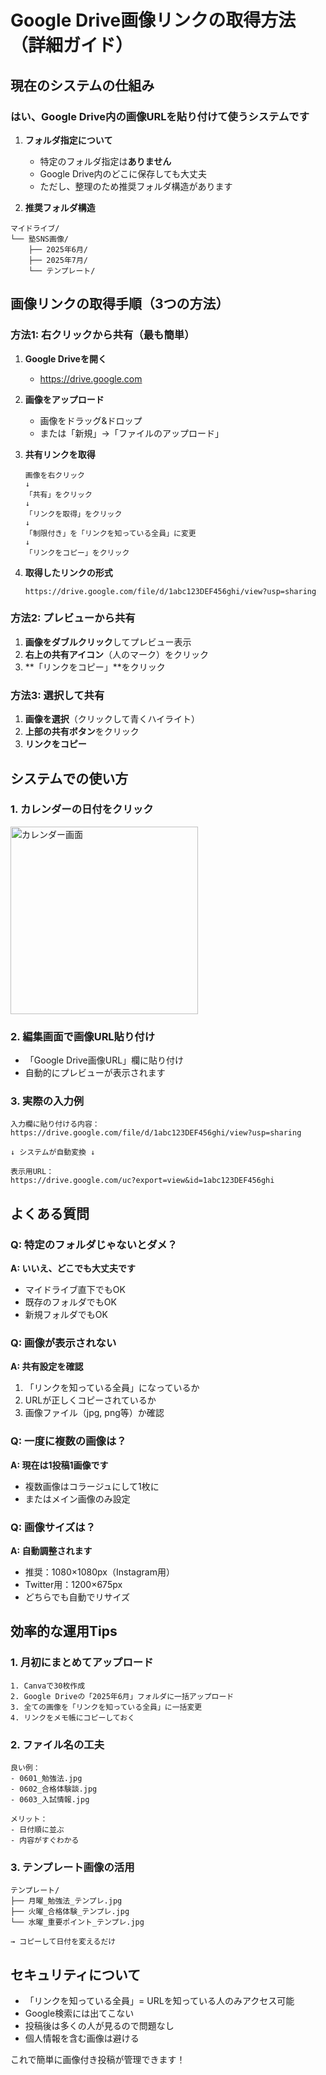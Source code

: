 # Google Drive画像リンクの取得方法（詳細ガイド）

## 現在のシステムの仕組み

### はい、Google Drive内の画像URLを貼り付けて使うシステムです

1. **フォルダ指定について**
   - 特定のフォルダ指定は**ありません**
   - Google Drive内のどこに保存しても大丈夫
   - ただし、整理のため推奨フォルダ構造があります

2. **推奨フォルダ構造**
```
マイドライブ/
└── 塾SNS画像/
    ├── 2025年6月/
    ├── 2025年7月/
    └── テンプレート/
```

## 画像リンクの取得手順（3つの方法）

### 方法1: 右クリックから共有（最も簡単）

1. **Google Driveを開く**
   - https://drive.google.com

2. **画像をアップロード**
   - 画像をドラッグ&ドロップ
   - または「新規」→「ファイルのアップロード」

3. **共有リンクを取得**
   ```
   画像を右クリック
   ↓
   「共有」をクリック
   ↓
   「リンクを取得」をクリック
   ↓
   「制限付き」を「リンクを知っている全員」に変更
   ↓
   「リンクをコピー」をクリック
   ```

4. **取得したリンクの形式**
   ```
   https://drive.google.com/file/d/1abc123DEF456ghi/view?usp=sharing
   ```

### 方法2: プレビューから共有

1. **画像をダブルクリック**してプレビュー表示
2. **右上の共有アイコン**（人のマーク）をクリック
3. **「リンクをコピー」**をクリック

### 方法3: 選択して共有

1. **画像を選択**（クリックして青くハイライト）
2. **上部の共有ボタン**をクリック
3. **リンクをコピー**

## システムでの使い方

### 1. カレンダーの日付をクリック
<img width="300" alt="カレンダー画面">

### 2. 編集画面で画像URL貼り付け
- 「Google Drive画像URL」欄に貼り付け
- 自動的にプレビューが表示されます

### 3. 実際の入力例
```
入力欄に貼り付ける内容：
https://drive.google.com/file/d/1abc123DEF456ghi/view?usp=sharing

↓ システムが自動変換 ↓

表示用URL：
https://drive.google.com/uc?export=view&id=1abc123DEF456ghi
```

## よくある質問

### Q: 特定のフォルダじゃないとダメ？
**A: いいえ、どこでも大丈夫です**
- マイドライブ直下でもOK
- 既存のフォルダでもOK
- 新規フォルダでもOK

### Q: 画像が表示されない
**A: 共有設定を確認**
1. 「リンクを知っている全員」になっているか
2. URLが正しくコピーされているか
3. 画像ファイル（jpg, png等）か確認

### Q: 一度に複数の画像は？
**A: 現在は1投稿1画像です**
- 複数画像はコラージュにして1枚に
- またはメイン画像のみ設定

### Q: 画像サイズは？
**A: 自動調整されます**
- 推奨：1080×1080px（Instagram用）
- Twitter用：1200×675px
- どちらでも自動でリサイズ

## 効率的な運用Tips

### 1. 月初にまとめてアップロード
```
1. Canvaで30枚作成
2. Google Driveの「2025年6月」フォルダに一括アップロード
3. 全ての画像を「リンクを知っている全員」に一括変更
4. リンクをメモ帳にコピーしておく
```

### 2. ファイル名の工夫
```
良い例：
- 0601_勉強法.jpg
- 0602_合格体験談.jpg
- 0603_入試情報.jpg

メリット：
- 日付順に並ぶ
- 内容がすぐわかる
```

### 3. テンプレート画像の活用
```
テンプレート/
├── 月曜_勉強法_テンプレ.jpg
├── 火曜_合格体験_テンプレ.jpg
└── 水曜_重要ポイント_テンプレ.jpg

→ コピーして日付を変えるだけ
```

## セキュリティについて

- 「リンクを知っている全員」= URLを知っている人のみアクセス可能
- Google検索には出てこない
- 投稿後は多くの人が見るので問題なし
- 個人情報を含む画像は避ける

これで簡単に画像付き投稿が管理できます！